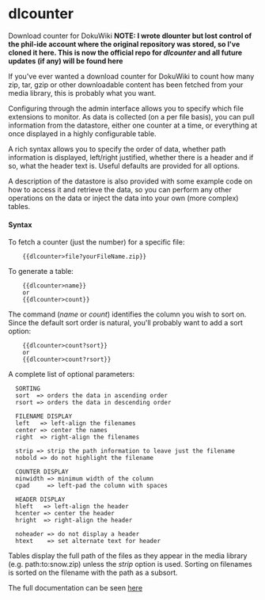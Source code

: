 # dlcounter
Download counter for DokuWiki
**NOTE: I wrote dlounter but lost control of the phil-ide account where the original repository was stored, so I've cloned it here. This is now the official repo for _dlcounter_ and all future updates (if any) will be found here**

If you've ever wanted a download counter for DokuWiki to count how many zip, tar, gzip or other downloadable content has been fetched from your media library, this is probably what you want.

Configuring through the admin interface allows you to specify which file extensions to monitor. As data is collected (on a per file basis), you can pull information from the datastore, either one counter at a time, or everything at once displayed in a highly configurable table.

A rich syntax allows you to specify the order of data, whether path information is displayed, left/right justified, whether there is a header and if so, what the header text is. Useful defaults are provided for all options.

A description of the datastore is also provided with some example code on how to access it and retrieve the data, so you can perform any other operations on the data or inject the data into your own (more complex) tables.

#### Syntax
To fetch a counter (just the number) for a specific file:  
```wiki
    {{dlcounter>file?yourFileName.zip}}  
```

To generate a table:  
```wiki
    {{dlcounter>name}}  
    or  
    {{dlcounter>count}}  
````

The command (*name* or *count*) identifies the column you wish to sort on. Since the default sort order is natural, you'll probably want to add a sort option:  
```wiki
    {{dlcounter>count?sort}}  
    or  
    {{dlcounter>count?rsort}}  
```
A complete list of optional parameters:
```wiki
  SORTING  
  sort  => orders the data in ascending order  
  rsort => orders the data in descending order  
   
  FILENAME DISPLAY  
  left   => left-align the filenames  
  center => center the names  
  right  => right-align the filenames  
   
  strip => strip the path information to leave just the filename  
  nobold => do not highlight the filename  
   
  COUNTER DISPLAY  
  minwidth => minimum width of the column  
  cpad     => left-pad the column with spaces  
    
  HEADER DISPLAY  
  hleft   => left-align the header  
  hcenter => center the header  
  hright  => right-align the header  
    
  noheader => do not display a header  
  htext    => set alternate text for header  
```
Tables display the full path of the files as they appear in the media library (e.g. path:to:snow.zip) unless the *strip* option is used. Sorting on filenames is sorted on the filename with the path as a subsort.

The full documentation can be seen [here](http://philip-p-ide.uk/doku.php/blog:articles:software:doku_dlcounter)
